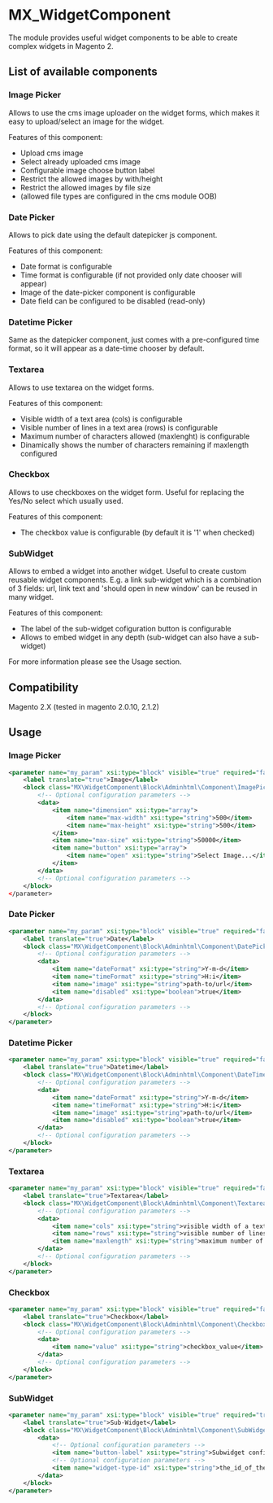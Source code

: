 # MX_WidgetComponent

The module provides useful widget components to be able to create complex widgets in Magento 2.

## List of available components

### Image Picker
Allows to use the cms image uploader on the widget forms, which makes it easy to upload/select an image for the widget.

Features of this component:
- Upload cms image
- Select already uploaded cms image
- Configurable image choose button label
- Restrict the allowed images by with/height
- Restrict the allowed images by file size
- (allowed file types are configured in the cms module OOB)

### Date Picker
Allows to pick date using the default datepicker js component.

Features of this component:
- Date format is configurable
- Time format is configurable (if not provided only date chooser will appear)
- Image of the date-picker component is configurable
- Date field can be configured to be disabled (read-only)

### Datetime Picker
Same as the datepicker component, just comes with a pre-configured time format, so it will appear as a date-time chooser by default.

### Textarea
Allows to use textarea on the widget forms.

Features of this component:
- Visible width of a text area (cols) is configurable
- Visible number of lines in a text area (rows) is configurable
- Maximum number of characters allowed (maxlenght) is configurable
- Dinamically shows the number of characters remaining if maxlength configured

### Checkbox
Allows to use checkboxes on the widget form. Useful for replacing the Yes/No select which usually used.

Features of this component:
- The checkbox value is configurable (by default it is '1' when checked)

### SubWidget
Allows to embed a widget into another widget. Useful to create custom reusable widget components. E.g. a link sub-widget which is a combination of 3 fields: url, link text and 'should open in new window' can be reused in many widget.

Features of this component:
- The label of the sub-widget cofiguration button is configurable
- Allows to embed widget in any depth (sub-widget can also have a sub-widget)


For more information please see the Usage section.

## Compatibility
Magento 2.X (tested in magento 2.0.10, 2.1.2)

## Usage

### Image Picker

```xml
<parameter name="my_param" xsi:type="block" visible="true" required="false">
    <label translate="true">Image</label>
    <block class="MX\WidgetComponent\Block\Adminhtml\Component\ImagePicker" />
        <!-- Optional configuration parameters -->
        <data>
            <item name="dimension" xsi:type="array">
                <item name="max-width" xsi:type="string">500</item>
                <item name="max-height" xsi:type="string">500</item>
            </item>
            <item name="max-size" xsi:type="string">50000</item>
            <item name="button" xsi:type="array">
                <item name="open" xsi:type="string">Select Image...</item>
            </item>
        </data>
        <!-- Optional configuration parameters -->
    </block>
</parameter>
```

### Date Picker

```xml
<parameter name="my_param" xsi:type="block" visible="true" required="false">
    <label translate="true">Date</label>
    <block class="MX\WidgetComponent\Block\Adminhtml\Component\DatePicker">
        <!-- Optional configuration parameters -->
        <data>
            <item name="dateFormat" xsi:type="string">Y-m-d</item>
            <item name="timeFormat" xsi:type="string">H:i</item>
            <item name="image" xsi:type="string">path-to/url</item>
            <item name="disabled" xsi:type="boolean">true</item>
        </data>
        <!-- Optional configuration parameters -->
    </block>
</parameter>
```

### Datetime Picker

```xml
<parameter name="my_param" xsi:type="block" visible="true" required="false">
    <label translate="true">Datetime</label>
    <block class="MX\WidgetComponent\Block\Adminhtml\Component\DateTimePicker">
        <!-- Optional configuration parameters -->
        <data>
            <item name="dateFormat" xsi:type="string">Y-m-d</item>
            <item name="timeFormat" xsi:type="string">H:i</item>
            <item name="image" xsi:type="string">path-to/url</item>
            <item name="disabled" xsi:type="boolean">true</item>
        </data>
        <!-- Optional configuration parameters -->
    </block>
</parameter>
```

### Textarea

```xml
<parameter name="my_param" xsi:type="block" visible="true" required="false">
    <label translate="true">Textarea</label>
    <block class="MX\WidgetComponent\Block\Adminhtml\Component\Textarea">
        <!-- Optional configuration parameters -->
        <data>
            <item name="cols" xsi:type="string">visible width of a text area</item>
            <item name="rows" xsi:type="string">visible number of lines in a text area</item>
            <item name="maxlength" xsi:type="string">maximum number of characters allowed in the text area</item>
        </data>
        <!-- Optional configuration parameters -->
    </block>
</parameter>
```

### Checkbox

```xml
<parameter name="my_param" xsi:type="block" visible="true" required="false">
    <label translate="true">Checkbox</label>
    <block class="MX\WidgetComponent\Block\Adminhtml\Component\Checkbox">
        <!-- Optional configuration parameters -->
        <data>
            <item name="value" xsi:type="string">checkbox_value</item>
        </data>
        <!-- Optional configuration parameters -->
    </block>
</parameter>
```
### SubWidget

```xml
<parameter name="my_param" xsi:type="block" visible="true" required="true" sort_order="10">
    <label translate="true">Sub-Widget</label>
    <block class="MX\WidgetComponent\Block\Adminhtml\Component\SubWidget">
        <data>
            <!-- Optional configuration parameters -->
            <item name="button-label" xsi:type="string">Subwidget configuration button text</item>
            <!-- Optional configuration parameters -->
            <item name="widget-type-id" xsi:type="string">the_id_of_the_sub_widget</item>
        </data>
    </block>
</parameter>
```
